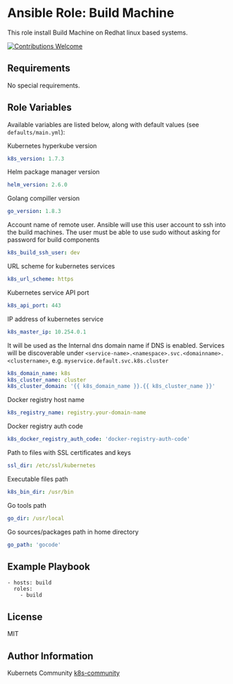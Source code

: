 Ansible Role: Build Machine
===========================

This role install Build Machine on Redhat linux based systems.

[![Contributions Welcome](https://img.shields.io/badge/contributions-welcome-brightgreen.svg?style=flat)](https://github.com/k8s-community/cluster-deploy/issues)

Requirements
------------

No special requirements.


Role Variables
--------------

Available variables are listed below, along with default values (see `defaults/main.yml`):


Kubernetes hyperkube version
```yaml
k8s_version: 1.7.3
```

Helm package manager version
```yaml
helm_version: 2.6.0
```

Golang compiller version
```yaml
go_version: 1.8.3
```

Account name of remote user. Ansible will use this user account to ssh into
the build machines. The user must be able to use sudo without asking
for password for build components
```yaml
k8s_build_ssh_user: dev
```

URL scheme for kubernetes services
```yaml
k8s_url_scheme: https
```

Kubernetes service API port
```yaml
k8s_api_port: 443
```

IP address of kubernetes service
```yaml
k8s_master_ip: 10.254.0.1
```

It will be used as the Internal dns domain name if DNS is enabled.
Services will be discoverable under
`<service-name>.<namespace>.svc.<domainname>.<clustername>`, e.g.
`myservice.default.svc.k8s.cluster`
```yaml
k8s_domain_name: k8s
k8s_cluster_name: cluster
k8s_cluster_domain: '{{ k8s_domain_name }}.{{ k8s_cluster_name }}'
```

Docker registry host name
```yaml
k8s_registry_name: registry.your-domain-name
```

Docker registry auth code
```yaml
k8s_docker_registry_auth_code: 'docker-registry-auth-code'
```

Path to files with SSL certificates and keys
```yaml
ssl_dir: /etc/ssl/kubernetes
```

Executable files path
```yaml
k8s_bin_dir: /usr/bin
```

Go tools path
```yaml
go_dir: /usr/local
```

Go sources/packages path in home directory
```yaml
go_path: 'gocode'
```


Example Playbook
----------------

	- hosts: build
	  roles:
	    - build

License
-------

MIT

Author Information
------------------

Kubernets Community [k8s-community](https://github.com/k8s-community)
